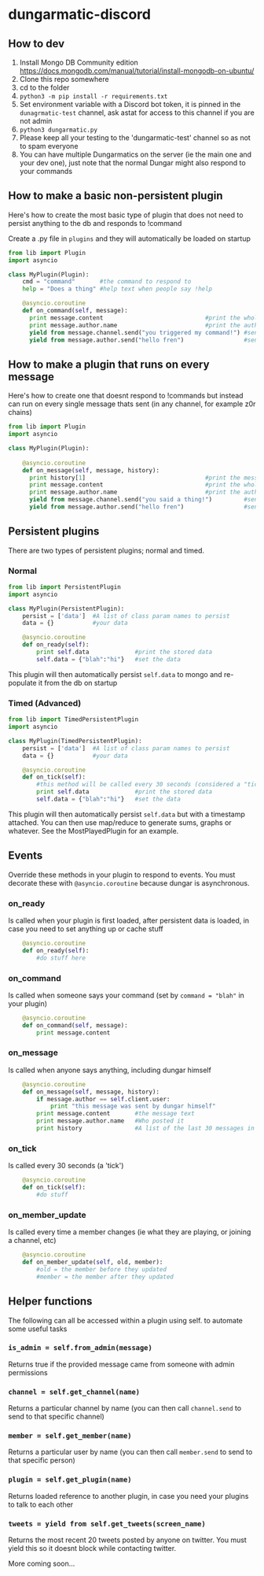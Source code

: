 # dungarmatic-discord

## How to dev
1. Install Mongo DB Community edition https://docs.mongodb.com/manual/tutorial/install-mongodb-on-ubuntu/
1. Clone this repo somewhere
1. cd to the folder
1. `python3 -m pip install -r requirements.txt`
1. Set environment variable with a Discord bot token, it is pinned in the `dunagrmatic-test` channel, ask astat for access to this channel if you are not admin
1. `python3 dungarmatic.py`
1. Please keep all your testing to the 'dungarmatic-test' channel so as not to spam everyone
1. You can have multiple Dungarmatics on the server (ie the main one and your dev one), just note that the normal Dungar might also respond to your commands

## How to make a basic non-persistent plugin
Here's how to create the most basic type of plugin that does not need to persist anything to the db and responds to !command

Create a .py file in `plugins` and they will automatically be loaded on startup
```python
from lib import Plugin
import asyncio

class MyPlugin(Plugin):
    cmd = "command"       #the command to respond to
    help = "Does a thing" #help text when people say !help

    @asyncio.coroutine
    def on_command(self, message):
      print message.content                             #print the whole message, split on space or whatever to get params
      print message.author.name                         #print the author's name
      yield from message.channel.send("you triggered my command!") #send a reply to the originating channel
      yield from message.author.send("hello fren")                 #send a dm to the author      
```

## How to make a plugin that runs on every message
Here's how to create one that doesnt respond to !commands but instead can run on every single message thats sent (in any channel, for example z0r chains)

```python
from lib import Plugin
import asyncio

class MyPlugin(Plugin):
    
    @asyncio.coroutine
    def on_message(self, message, history):
      print history[1]                                  #print the message that came before this one (up to 30 messages)
      print message.content                             #print the whole message, split on space or whatever to get params
      print message.author.name                         #print the author's name
      yield from message.channel.send("you said a thing!")         #send a reply to the originating channel
      yield from message.author.send("hello fren")                 #send a dm to the author
```

## Persistent plugins
There are two types of persistent plugins; normal and timed. 

### Normal
```python
from lib import PersistentPlugin
import asyncio

class MyPlugin(PersistentPlugin):
    persist = ['data']  #A list of class param names to persist
    data = {}           #your data

    @asyncio.coroutine
    def on_ready(self):
        print self.data             #print the stored data
        self.data = {"blah":"hi"}   #set the data
```

This plugin will then automatically persist `self.data` to mongo and re-populate it from the db on startup

### Timed (Advanced)
```python
from lib import TimedPersistentPlugin
import asyncio

class MyPlugin(TimedPersistentPlugin):
    persist = ['data']  #A list of class param names to persist
    data = {}           #your data

    @asyncio.coroutine
    def on_tick(self):
        #this method will be called every 30 seconds (considered a "tick")
        print self.data             #print the stored data
        self.data = {"blah":"hi"}   #set the data
```

This plugin will then automatically persist `self.data` but with a timestamp attached. You can then use map/reduce to generate sums, graphs or whatever. See the MostPlayedPlugin for an example.

## Events
Override these methods in your plugin to respond to events. You must decorate these with `@asyncio.coroutine` because dungar is asynchronous.

### on_ready
Is called when your plugin is first loaded, after persistent data is loaded, in case you need to set anything up or cache stuff
```python
    @asyncio.coroutine
    def on_ready(self):
        #do stuff here
```

### on_command
Is called when someone says your command (set by `command = "blah"` in your plugin)
```python
    @asyncio.coroutine
    def on_command(self, message):
        print message.content
```

### on_message
Is called when anyone says anything, including dungar himself
```python
    @asyncio.coroutine
    def on_message(self, message, history):
        if message.author == self.client.user:
            print "this message was sent by dungar himself"
        print message.content       #the message text
        print message.author.name   #Who posted it
        print history               #A list of the last 30 messages in that channel
```

### on_tick
Is called every 30 seconds (a 'tick')
```python
    @asyncio.coroutine
    def on_tick(self):
        #do stuff
```

### on_member_update
Is called every time a member changes (ie what they are playing, or joining a channel, etc)
```python
    @asyncio.coroutine
    def on_member_update(self, old, member):
        #old = the member before they updated
        #member = the member after they updated
```

## Helper functions
The following can all be accessed within a plugin using self.<method> to automate some useful tasks

### `is_admin = self.from_admin(message)`
Returns true if the provided message came from someone with admin permissions

### `channel = self.get_channel(name)`
Returns a particular channel by name (you can then call `channel.send` to send to that specific channel)

### `member = self.get_member(name)`
Returns a particular user by name (you can then call `member.send` to send to that specific person)

### `plugin = self.get_plugin(name)`
Returns loaded reference to another plugin, in case you need your plugins to talk to each other

### `tweets = yield from self.get_tweets(screen_name)`
Returns the most recent 20 tweets posted by anyone on twitter. You must yield this so it doesnt block while contacting twitter.

More coming soon...

